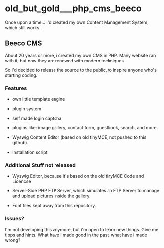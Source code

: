 # old_but_gold___php_cms_beeco
Once upon a time... i'd created my own Content Management System, which still works.

## Beeco CMS

About 20 years or more, i created my own CMS in PHP. Many website ran with it,
but now they are renewed with modern techniques.

So i'd decided to release the source to the public, to inspire anyone who's starting coding.

### Features

* own little template engine

* plugin system

* self made login captcha

* plugins like: image gallery, contact form, guestbook, search, and more.

* Wyswig Content Editor (based on old tinyMCE, not pushed to this github).

* installation script

### Additional Stuff not released

* Wyswig Editor, because it's based on the old tinyMCE Code and Licencse

* Server-Side PHP FTP Server, which simulates an FTP Server to manage and upload pictures inside the gallery.

* Font files kept away from this repository.

### Issues?

I'm not developing this anymore, but i'm open to learn new things. 
Give me tipps and hints. What have i made good in the past, what have i made wrong? 